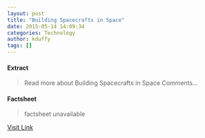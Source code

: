 ```yaml
---
layout: post
title: "Building Spacecrafts in Space"
date: 2015-05-14 14:09:34
categories: Technology
author: kduffy
tags: []
---
```



#### Extract
>Read more about Building Spacecrafts in Space Comments...

#### Factsheet
>factsheet unavailable

[Visit Link](http://www.pddnet.com/videos/2015/05/building-spacecrafts-space)


